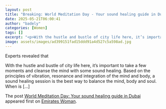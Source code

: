 ```yaml
---
layout: post
title: "Breaking: World Meditation Day - Your sound healing guide in Dubai"
date: 2025-05-21T06:00:41
author: "badely"
categories: [Women]
tags: []
excerpt: "<p>With the hustle and bustle of city life here, it’s important to take a few moments and cleanse the mind with some sound healing. Based on the princ"
image: assets/images/ad399151fad15ddd91a4d527c5a598ad.jpg
---
```


Experts revealed that <p>With the hustle and bustle of city life here, it’s important to take a few moments and cleanse the mind with some sound healing. Based on the principles of vibration, resonance and integration of the mind and body, a sound healing session is the best way to balance the mind, body and soul. When is [&#8230;]</p>
<p>The post <a href="https://emirateswoman.com/world-meditation-day-your-sound-healing-guide-in-dubai/" rel="nofollow">World Meditation Day: Your sound healing guide in Dubai</a> appeared first on <a href="https://emirateswoman.com" rel="nofollow">Emirates Woman</a>.</p>

